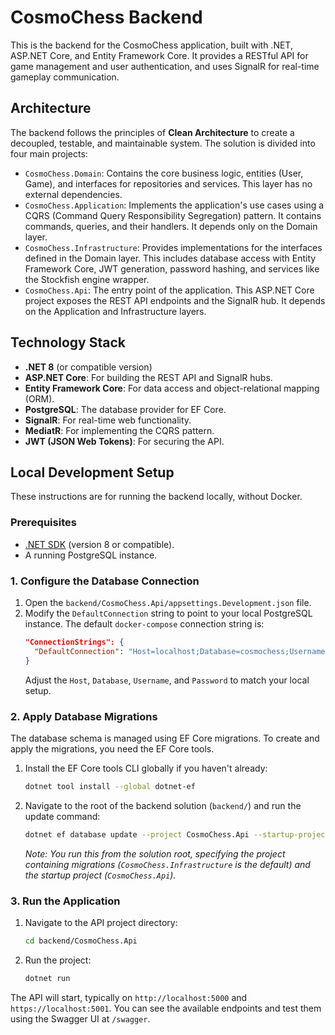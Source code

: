 # CosmoChess Backend

This is the backend for the CosmoChess application, built with .NET, ASP.NET Core, and Entity Framework Core. It provides a RESTful API for game management and user authentication, and uses SignalR for real-time gameplay communication.

## Architecture

The backend follows the principles of **Clean Architecture** to create a decoupled, testable, and maintainable system. The solution is divided into four main projects:

-   `CosmoChess.Domain`: Contains the core business logic, entities (User, Game), and interfaces for repositories and services. This layer has no external dependencies.
-   `CosmoChess.Application`: Implements the application's use cases using a CQRS (Command Query Responsibility Segregation) pattern. It contains commands, queries, and their handlers. It depends only on the Domain layer.
-   `CosmoChess.Infrastructure`: Provides implementations for the interfaces defined in the Domain layer. This includes database access with Entity Framework Core, JWT generation, password hashing, and services like the Stockfish engine wrapper.
-   `CosmoChess.Api`: The entry point of the application. This ASP.NET Core project exposes the REST API endpoints and the SignalR hub. It depends on the Application and Infrastructure layers.

## Technology Stack

-   **.NET 8** (or compatible version)
-   **ASP.NET Core**: For building the REST API and SignalR hubs.
-   **Entity Framework Core**: For data access and object-relational mapping (ORM).
-   **PostgreSQL**: The database provider for EF Core.
-   **SignalR**: For real-time web functionality.
-   **MediatR**: For implementing the CQRS pattern.
-   **JWT (JSON Web Tokens)**: For securing the API.

## Local Development Setup

These instructions are for running the backend locally, without Docker.

### Prerequisites

-   [.NET SDK](https://dotnet.microsoft.com/download) (version 8 or compatible).
-   A running PostgreSQL instance.

### 1. Configure the Database Connection

1.  Open the `backend/CosmoChess.Api/appsettings.Development.json` file.
2.  Modify the `DefaultConnection` string to point to your local PostgreSQL instance. The default `docker-compose` connection string is:
    ```json
    "ConnectionStrings": {
      "DefaultConnection": "Host=localhost;Database=cosmochess;Username=postgres;Password=password123"
    }
    ```
    Adjust the `Host`, `Database`, `Username`, and `Password` to match your local setup.

### 2. Apply Database Migrations

The database schema is managed using EF Core migrations. To create and apply the migrations, you need the EF Core tools.

1.  Install the EF Core tools CLI globally if you haven't already:
    ```bash
    dotnet tool install --global dotnet-ef
    ```
2.  Navigate to the root of the backend solution (`backend/`) and run the update command:
    ```bash
    dotnet ef database update --project CosmoChess.Api --startup-project CosmoChess.Api
    ```
    *Note: You run this from the solution root, specifying the project containing migrations (`CosmoChess.Infrastructure` is the default) and the startup project (`CosmoChess.Api`).*


### 3. Run the Application

1.  Navigate to the API project directory:
    ```bash
    cd backend/CosmoChess.Api
    ```
2.  Run the project:
    ```bash
    dotnet run
    ```
The API will start, typically on `http://localhost:5000` and `https://localhost:5001`. You can see the available endpoints and test them using the Swagger UI at `/swagger`.
